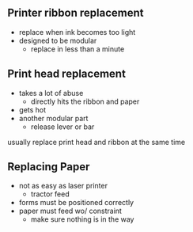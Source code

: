 ## Printer ribbon replacement
- replace when ink becomes too light
- designed to be modular 
	- replace in less than a minute

## Print head replacement 
- takes a lot of abuse
	- directly hits the ribbon and paper
- gets hot
- another modular part
	- release lever or bar

usually replace print head and ribbon at the same time

## Replacing Paper
- not as easy as laser printer
	- tractor feed
- forms must be positioned correctly
- paper must feed wo/ constraint 
	- make sure nothing is in the way

